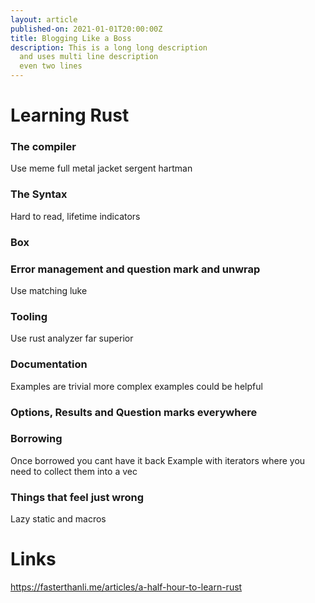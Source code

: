 ```yaml
---
layout: article
published-on: 2021-01-01T20:00:00Z
title: Blogging Like a Boss  
description: This is a long long description
  and uses multi line description
  even two lines
---
```


# Learning Rust 

### The compiler
Use meme full metal jacket sergent hartman

### The Syntax
Hard to read, lifetime indicators

### Box<dyn Trait>

### Error management and question mark and unwrap

Use matching luke

### Tooling
Use rust analyzer far superior


### Documentation
Examples are trivial more complex examples could be helpful

### Options, Results and Question marks everywhere

### Borrowing
Once borrowed you cant have it back
Example with iterators where you need to collect them into a vec

### Things that feel just wrong
Lazy static and macros


# Links

https://fasterthanli.me/articles/a-half-hour-to-learn-rust